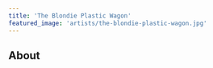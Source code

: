 ```yaml
---
title: 'The Blondie Plastic Wagon'
featured_image: 'artists/the-blondie-plastic-wagon.jpg'
---
```


## About


